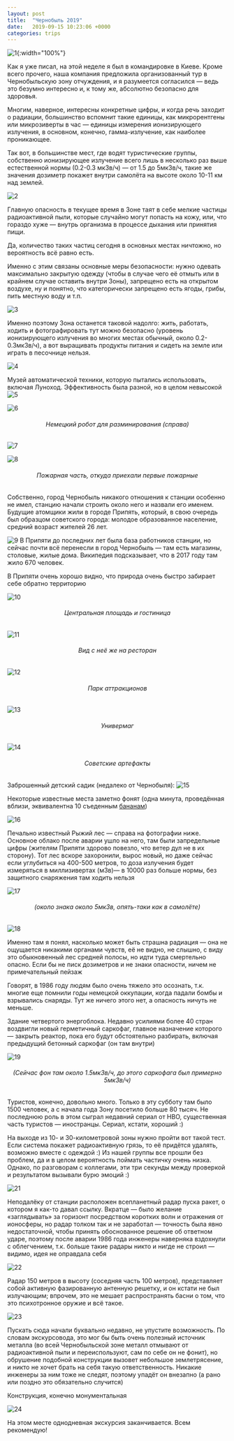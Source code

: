 ```yaml
---
layout: post
title:  "Чернобыль 2019"
date:   2019-09-15 10:23:06 +0000
categories: trips
---
```


![1](/assets/images/chernobyl/1.jpg){:width="100%"}

Как я уже писал, на этой неделе я был в командировке в Киеве. Кроме всего прочего, наша компания предложила организованный тур в Чернобыльскую зону отчуждения, и я разумеется согласился — ведь это безумно интересно и, к тому же, абсолютно безопасно для здоровья.

Многим, наверное, интересны конкретные цифры, и когда речь заходит о радиации, большинство вспомнит такие единицы, как микрорентгены или микрозиверты в час — единицы измерения ионизирующего излучения, в основном, конечно, гамма-излучение, как наиболее проникающее.

Так вот, в большинстве мест, где водят туристические группы, собственно ионизирующее излучение всего лишь в несколько раз выше естественной нормы (0.2-0.3 мкЗв/ч) — от 1.5 до 5мкЗв/ч, такие же значения дозиметр покажет внутри самолёта на высоте около 10-11 км над землей.

![2](/assets/images/chernobyl/2.jpg)

Главную опасность в текущее время в Зоне таят в себе мелкие частицы радиоактивной пыли, которые случайно могут попасть на кожу, или, что гораздо хуже — внутрь организма в процессе дыхания или принятия пищи.

Да, количество таких частиц сегодня в основных местах ничтожно, но вероятность всё равно есть.

Именно с этим связаны основные меры безопасности: нужно одевать максимально закрытую одежду (чтобы в случае чего её отмыть или в крайнем случае оставить внутри Зоны), запрещено есть на открытом воздухе, ну и понятно, что категорически запрещено есть ягоды, грибы, пить местную воду и т.п.

![3](/assets/images/chernobyl/3.jpg)

Именно поэтому Зона останется таковой надолго: жить, работать, ходить и фотографировать тут можно безопасно (уровень ионизирующего излучения во многих местах обычный, около 0.2-0.3мкЗв/ч), а вот выращивать продукты питания и сидеть на земле или играть в песочнице нельзя.


![4](/assets/images/chernobyl/4.jpg)

Музей автоматической техники, которую пытались использовать, включая Луноход. Эффективность была разной, но в целом невысокой 
![5](/assets/images/chernobyl/5.jpg)

![6](/assets/images/chernobyl/6.jpg)
###### <center> Немецкий робот для разминирования (справа) </center>


![7](/assets/images/chernobyl/7.jpg)

![8](/assets/images/chernobyl/8.jpg)
###### <center> Пожарная часть, откуда приехали первые пожарные </center>

Собственно, город Чернобыль никакого отношения к станции особенно не имел, станцию начали строить около него и назвали его именем. Будущие атомщики жили в городе Припять, который, в свою очередь был образцом советского города: молодое образованное население, средний возраст жителей 26 лет.

![9](/assets/images/chernobyl/9.jpg)
В Припяти до последних лет была база работников станции, но сейчас почти всё перенесли в город Чернобыль — там есть магазины, столовые, жилые дома. Википедия подсказывает, что в 2017 году там жило 670 человек.

В Припяти очень хорошо видно, что природа очень быстро забирает себе обратно территорию

![10](/assets/images/chernobyl/10.jpg)
###### <center> Центральная площадь и гостиница </center>
![11](/assets/images/chernobyl/11.jpg)
###### <center> Вид с неё же на ресторан </center>
![12](/assets/images/chernobyl/12.jpg)
###### <center> Парк аттракционов </center>
![13](/assets/images/chernobyl/13.jpg)
###### <center> Универмаг </center>
![14](/assets/images/chernobyl/14.jpg)
###### <center> Советские артефакты</center>

Заброшенный детский садик (недалеко от Чернобыля):
![15](/assets/images/chernobyl/15.jpg)

Некоторые известные места заметно фонят (одна минута, проведённая вблизи, эквивалентна 10 съеденным [бананам](https://ru.wikipedia.org/wiki/%D0%91%D0%B0%D0%BD%D0%B0%D0%BD%D0%BE%D0%B2%D1%8B%D0%B9_%D1%8D%D0%BA%D0%B2%D0%B8%D0%B2%D0%B0%D0%BB%D0%B5%D0%BD%D1%82))

![16](/assets/images/chernobyl/16.jpg)

Печально известный Рыжий лес — справа на фотографии ниже. Основное облако после аварии ушло на него, там были запредельные цифры (жителям Припяти здорово повезло, что ветер дул не в их сторону). Тот лес вскоре захоронили, вырос новый, но даже сейчас если углубиться на 400-500 метров, то доза излучения будет измеряться в миллизивертах (мЗв)— в 10000 раз больше нормы, без защитного снаряжения там ходить нельзя

![17](/assets/images/chernobyl/17.jpg)
###### <center> (около знака около 5мкЗв, опять-таки как в самолёте)</center>

![18](/assets/images/chernobyl/18.jpg)

Именно там я понял, насколько может быть страшна радиация — она не ощущается никакими органами чувств, её не видно, не слышно, с виду это обыкновенный лес средней полосы, но идти туда смертельно опасно. Если бы не писк дозиметров и не знаки опасности, ничем не примечательный пейзаж

Говорят, в 1986 году людям было очень тяжело это осознать, т.к. многие еще помнили годы немецкой оккупации, когда падали бомбы и взрывались снаряды. Тут же ничего этого нет, а опасность ничуть не меньше.

Здание четвертого энергоблока. Недавно усилиями более 40 стран воздвигли новый герметичный саркофаг, главное назначение которого — закрыть реактор, пока его будут обстоятельно разбирать, включая предыдущий бетонный саркофаг (он там внутри)

![19](/assets/images/chernobyl/20.jpg)
###### <center> (Сейчас фон там около 1.5мкЗв/ч, до этого саркофага был примерно 5мкЗв/ч)</center>

Туристов, конечно, довольно много. Только в эту субботу там было 1500 человек, а с начала года Зону посетило больше 80 тысяч. Не последнюю роль в этом сыграл недавний сериал от HBO, существенная часть туристов — иностранцы. Сериал, кстати, хороший :)

На выходе из 10- и 30-километровой зоны нужно пройти вот такой тест. Если система покажет радиоактивную грязь, то её придётся удалять, возможно вместе с одеждой :) Из нашей группы все прошли без проблем, да и в целом вероятность поймать частичку очень низка. Однако, по разговорам с коллегами, эти три секунды между проверкой и результатом вызывали бурю эмоций :)

![21](/assets/images/chernobyl/21.jpg)

Неподалёку от станции расположен всепланетный радар пуска ракет, о котором я как-то давал ссылку. Вкратце — было желание «заглядывать» за горизонт посредством коротких волн и отражения от ионосферы, но радар толком так и не заработал — точность была явно недостаточной, чтобы принять обоснованное решение об ответном ударе, поэтому после аварии 1986 года инженеры наверняка вздохнули с облегчением, т.к. больше такие радары никто и нигде не строил — видимо, идея не оправдала себя

![22](/assets/images/chernobyl/22.jpg)

Радар 150 метров в высоту (соседняя часть 100 метров), представляет собой активную фазированную антенную решетку, и он кстати не был излучающим; впрочем, это не мешает распространять басни о том, что это психотронное оружие и всё такое.

![23](/assets/images/chernobyl/23.jpg)

Пускать сюда начали буквально недавно, не упустите возможность. По словам экскурсовода, это мог бы быть очень полезный источник металла (во всей Чернобыльской зоне металл отмывают от радиоактивной пыли и переиспользуют, сам по себе он не фонит), но обрушение подобной конструкции вызовет небольшое землетрясение, и никто не хочет брать на себя такую ответственность. Никакие инженеры за ним тоже не следят, поэтому упадёт он внезапно (а рано или поздно это обязательно случится)

Конструкция, конечно монументальная

![24](/assets/images/chernobyl/24.jpg)

На этом месте однодневная экскурсия заканчивается. Всем рекомендую!
